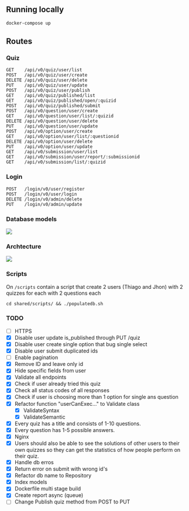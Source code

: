 ## Running locally

```bash
docker-compose up
```

## Routes

### Quiz

```
GET    /api/v0/quiz/user/list   
POST   /api/v0/quiz/user/create 
DELETE /api/v0/quiz/user/delete 
PUT    /api/v0/quiz/user/update 
POST   /api/v0/quiz/user/publish
GET    /api/v0/quiz/published/list
GET    /api/v0/quiz/published/open/:quizid
POST   /api/v0/quiz/published/submit
POST   /api/v0/question/user/create
GET    /api/v0/question/user/list/:quizid
DELETE /api/v0/question/user/delete
PUT    /api/v0/question/user/update
POST   /api/v0/option/user/create
GET    /api/v0/option/user/list/:questionid
DELETE /api/v0/option/user/delete
PUT    /api/v0/option/user/update
GET    /api/v0/submission/user/list
GET    /api/v0/submission/user/report/:submissionid
GET    /api/v0/submission/list/:quizid
```

### Login

```
POST   /login/v0/user/register   
POST   /login/v0/user/login      
DELETE /login/v0/admin/delete    
PUT    /login/v0/admin/update
```

### Database models

![](https://i.imgur.com/UMIArJG.png)

### Archtecture

![](https://i.imgur.com/nGxBTfM.png)

### Scripts

On `/scripts` contain a script that create 2 users (Thiago and Jhon) with 2
quizzes for each with 2 questions each

```
cd shared/scripts/ && ./populatedb.sh
```

### TODO

- [ ] HTTPS
- [x] Disable user update is_published through PUT /quiz
- [x] Disable user create single option that bug single select
- [x] Disable user submit duplicated ids
- [ ] Enable pagination
- [x] Remove ID and leave only id
- [x] Hide specific fields from user
- [x] Validate all endpoints
- [x] Check if user already tried this quiz
- [x] Check all status codes of all responses
- [x] Check if user is choosing more than 1 option for single ans question
- [x] Refactor function "userCanExec..." to Validate class
  - [x] ValidateSyntax
  - [x] ValidateSemantic
- [x] Every quiz has a title and consists of 1-10 questions.
- [x] Every question has 1-5 possible answers.
- [x] Nginx
- [x] Users should also be able to see the solutions of other users to their own
      quizzes so they can get the statistics of how people perform on their
      quiz.
- [x] Handle db erros
- [x] Return error on submit with wrong id's
- [x] Refactor db name to Repository
- [x] Index models
- [x] Dockerfile multi stage build
- [x] Create report async (queue)
- [ ] Change Publish quiz method from POST to PUT
